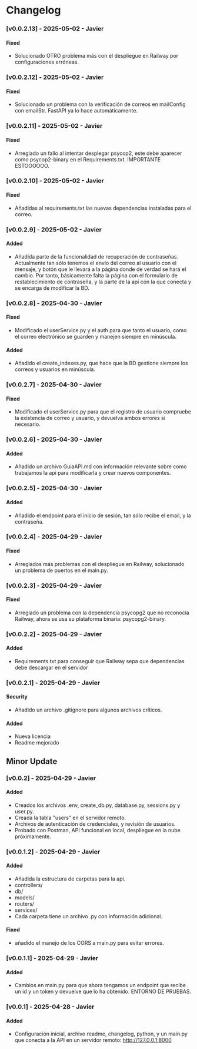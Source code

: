 # Changelog

### [v0.0.2.13] - 2025-05-02 - Javier 
#### Fixed
- Solucionado OTRO problema más con el despliegue en Railway por configuraciones erróneas.

### [v0.0.2.12] - 2025-05-02 - Javier 
#### Fixed
- Solucionado un problema con la verificación de correos en mailConfig con emailStr. FastAPI ya lo hace automáticamente.

### [v0.0.2.11] - 2025-05-02 - Javier 
#### Fixed
- Arreglado un fallo al intentar desplegar psycop2, este debe aparecer como psycop2-binary en el Requirements.txt. IMPORTANTE ESTOOOOOO.

### [v0.0.2.10] - 2025-05-02 - Javier 
#### Fixed
- Añadidas al requirements.txt las nuevas dependencias instaladas para el correo.

### [v0.0.2.9] - 2025-05-02 - Javier 
#### Added
- Añadida parte de la funcionalidad de recuperación de contraseñas. Actualmente tan sólo tenemos el envío del correo al usuario con el mensaje, y botón que le llevará a la página donde de verdad se hará el cambio. Por tanto, básicamente falta la página con el formulario de restablecimiento de contraseña, y la parte de la api con la que conecta y se encarga de modificar la BD.

### [v0.0.2.8] - 2025-04-30 - Javier 
#### Fixed
- Modificado el userService.py y el auth para que tanto el usuario, como el correo electrónico se guarden y manejen siempre en minúscula.
#### Added
- Añadido el create_indexes.py, que hace que la BD gestione siempre los correos y usuarios en minúscula.

### [v0.0.2.7] - 2025-04-30 - Javier 
#### Fixed
- Modificado el userService.py para que el registro de usuario compruebe la existencia de correo y usuario, y devuelva ambos errores si necesario.

### [v0.0.2.6] - 2025-04-30 - Javier 
#### Added
- Añadido un archivo GuiaAPI.md con información relevante sobre como trabajamos la api para modificarla y crear nuevos componentes.

### [v0.0.2.5] - 2025-04-30 - Javier 
#### Added
- Añadido el endpoint para el inicio de sesión, tan sólo recibe el email, y la contraseña.

### [v0.0.2.4] - 2025-04-29 - Javier 
#### Fixed
- Arreglados más problemas con el despliegue en Railway, solucionado un problema de puertos en el main.py.

### [v0.0.2.3] - 2025-04-29 - Javier 
#### Fixed
- Arreglado un problema con la dependencia psycopg2 que no reconocía Railway, ahora se usa su plataforma binaria: psycopg2-binary.

### [v0.0.2.2] - 2025-04-29 - Javier 
#### Added
- Requirements.txt para conseguir que Railway sepa que dependencias debe descargar en el servidor

### [v0.0.2.1] - 2025-04-29 - Javier 
#### Security
- Añadido un archivo .gitignore para algunos archivos críticos.
#### Added
- Nueva licencia
- Readme mejorado

## Minor Update
### [v0.0.2] - 2025-04-29 - Javier 
#### Added
- Creados los archivos .env, create_db.py, database.py, sessions.py y user.py.
- Creada la tabla "users" en el servidor remoto.
- Archivos de autenticación de credenciales, y revisión de usuarios.
- Probado con Postman, API funcional en local, despliegue en la nube próximamente.

### [v0.0.1.2] - 2025-04-29 - Javier 
#### Added
- Añadida la estructura de carpetas para la api.
- controllers/
- db/
- models/
- routers/
- services/
- Cada carpeta tiene un archivo .py con información adicional.
#### Fixed
- añadido el manejo de los CORS a main.py para evitar errores.

### [v0.0.1.1] - 2025-04-29 - Javier 
#### Added
- Cambios en main.py para que ahora tengamos un endpoint que recibe un id y un token y devuelve que lo ha obtenido. ENTORNO DE PRUEBAS.

### [v0.0.1] - 2025-04-28 - Javier 
#### Added
- Configuración inicial, archivo readme, changelog, python, y un main.py que conecta a la API en un servidor remoto: http://127.0.0.1:8000